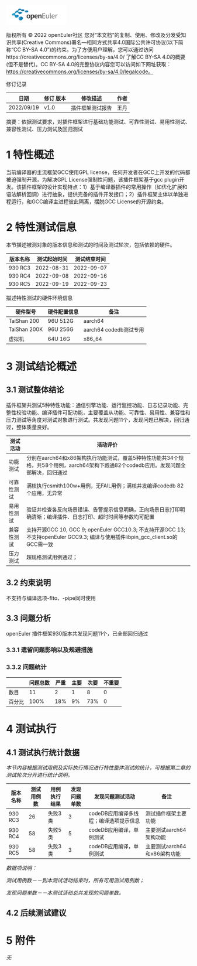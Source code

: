 ![openEuler ico](../../images/openEuler.png)

版权所有 © 2022  openEuler社区
 您对“本文档”的复制、使用、修改及分发受知识共享(Creative Commons)署名—相同方式共享4.0国际公共许可协议(以下简称“CC BY-SA 4.0”)的约束。为了方便用户理解，您可以通过访问https://creativecommons.org/licenses/by-sa/4.0/ 了解CC BY-SA 4.0的概要 (但不是替代)。CC BY-SA 4.0的完整协议内容您可以访问如下网址获取：https://creativecommons.org/licenses/by-sa/4.0/legalcode。

修订记录

| 日期        | 修订   版本 | 修改描述 | 作者 |
| ----       | ----------- | -------- | ---- |
| 2022/09/19 |   v1.0      | 插件框架测试报告 | 王丹 |


摘要：依据测试要求，对插件框架进行基础功能测试、可靠性测试、易用性测试、兼容性测试、压力测试及回归测试

 

# 1     特性概述

当前编译器的主流框架GCC使用GPL license，任何开发者在GCC上开发的代码都被迫强制开源，为解决GPL License强制性问题，该插件框架基于gcc plugin开发。该插件框架的设计实现特点：1）基于编译器插件的常用操作（如优化扩展和语法解析回调）进行抽象，提供完备的插件开发接口；2）插件框架主体以单独进程运行，和GCC编译主进程彼此隔离，摆脱GCC License的开源约束。

# 2     特性测试信息

本节描述被测对象的版本信息和测试的时间及测试轮次，包括依赖的硬件。

| 版本名称 | 测试起始时间 | 测试结束时间 |
| -------- | ------------ | ------------ |
| 930 RC3 | 2022-08-31 | 2022-09-07 |
| 930 RC4 | 2022-09-08 | 2022-09-16 |
| 930 RC5 | 2022-09-19 | 2022-09-23 |

描述特性测试的硬件环境信息

| 硬件型号 | 硬件配置信息 | 备注 |
| -------- | ------------ | ---- |
| TaiShan 200 | 96U 512G | aarch64 |
| TaiShan 200K | 96U 256G | aarch64 codedb测试专用 |
| 虚拟机 | 64U 16G | x86_64 |

# 3     测试结论概述

## 3.1   测试整体结论

插件框架共测试5种特性功能：通信引擎功能、运行监控功能、日志记录功能、完整性校验功能、编译插件可配功能，主要覆盖从功能、可靠性、易用性、兼容性和压力测试等角度对测试对象进行测试。共发现问题11个，发现问题已解决，回归通过，整体质量良好。

| 测试活动 | 活动评价 |
| -------- | -------- |
| 功能测试 | 分别在aarch64和x86架构执行功能测试，覆盖5种特性功能共34个规格，共58个用例，aarch64架构下跑通82个codedb应用。发现问题全部解决，回归通过 |
| 可靠性测试 | 满核执行csmith100w+用例，无FAIL用例；满核并发编译codedb 82个应用，无异常 |
| 易用性测试 | 验证并检查各反向场景错误、告警提示信息明确，正向场景日志打印明确清晰；编译插件、日志打印、超时时间等参数均可配置 |
| 兼容性测试 | 支持开源GCC 10, GCC 9; openEuler GCC10.3; 不支持开源GCC 13;不支持openEuler GCC9.3; 编译与使用插件libpin_gcc_client.so的GCC需一致 |
| 压力测试 | 超规格测试用例通过； |



## 3.2  约束说明

不支持与编译选项-flto、-pipe同时使用

## 3.3  问题分析

openEuler 插件框架930版本共发现问题11个，已全部回归通过

### 3.3.1 遗留问题影响以及规避措施


### 3.3.2 问题统计
|        | 问题总数 | 严重 | 主要 | 次要 | 不重要 |
| ------ | -------- | ---- | ---- | ---- | ------ |
| 数目   |  11    | 2     |  1  | 8    | 0       |
| 百分比 |  100%     |  18%    |  9%  |  73%    |  0      |

# 4     测试执行

## 4.1   测试执行统计数据

*本节内容根据测试用例及实际执行情况进行特性整体测试的统计，可根据第二章的测试轮次分开进行统计说明。*

| 版本名称 | 测试用例数 | 用例执行结果 | 发现问题单数 | 发现问题测试活动 |  备注 |
| -------- | ---------- | ------------ | ------------ | --------- | -------- |
| 930 RC3  | 26 | 失败3类 | 3   | codeDB应用编译多线程；编译选项提示信息 | 测试插件框架主要功能 |
| 930 RC4 | 58 | 失败5类 |  5  |  codeDB应用编译，单例测试 | 主要测试aarch64架构功能 |
| 930 RC5 | 58 | 失败3类 |  3  |  codeDB应用编译，单例测试 | 主要测试aarch64和x86架构功能 |

*数据项说明：*

*测试用例数－－到本测试活动结束时，所有可用测试用例数；*

*发现问题单数－－本测试活动总共发现的问题单数。*

## 4.2   后续测试建议


# 5     附件

*无*
